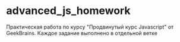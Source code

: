 # advanced_js_homework

Практическая работа по курсу "Продвинутый курс Javascript" от GeekBrains.
Каждое задание выполнено в отдельной ветке